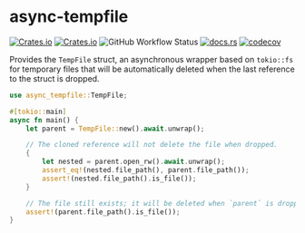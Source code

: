 # async-tempfile

[![Crates.io](https://img.shields.io/crates/v/async-tempfile)](https://crates.io/crates/async-tempfile)
[![Crates.io](https://img.shields.io/crates/l/async-tempfile)](https://crates.io/crates/async-tempfile)
![GitHub Workflow Status](https://img.shields.io/github/actions/workflow/status/sunsided/async-tempfile-rs/rust.yml)
[![docs.rs](https://img.shields.io/docsrs/async-tempfile)](https://docs.rs/async-tempfile/)
[![codecov](https://codecov.io/gh/sunsided/async-tempfile-rs/graph/badge.svg?token=LSY85I6M8Y)](https://codecov.io/gh/sunsided/async-tempfile-rs)

Provides the `TempFile` struct, an asynchronous wrapper based on `tokio::fs`
for temporary files that will be automatically deleted when the last reference to
the struct is dropped.

```rust
use async_tempfile::TempFile;

#[tokio::main]
async fn main() {
    let parent = TempFile::new().await.unwrap();

    // The cloned reference will not delete the file when dropped.
    {
        let nested = parent.open_rw().await.unwrap();
        assert_eq!(nested.file_path(), parent.file_path());
        assert!(nested.file_path().is_file());
    }

    // The file still exists; it will be deleted when `parent` is dropped.
    assert!(parent.file_path().is_file());
}
```
